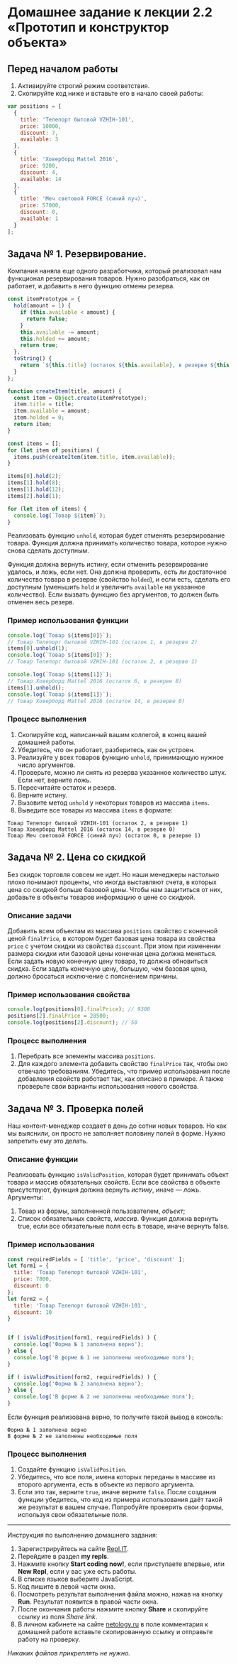 # Домашнее задание к лекции 2.2 «Прототип и конструктор объекта»

## Перед началом работы
1. Активируйте строгий режим соответствия.
2. Скопируйте код ниже и вставьте его в начало своей работы:
```javascript
var positions = [
  {
    title: 'Телепорт бытовой VZHIH-101',
    price: 10000,
    discount: 7,
    available: 3
  },
  {
    title: 'Ховерборд Mattel 2016',
    price: 9200,
    discount: 4,
    available: 14
  },
  {
    title: 'Меч световой FORCE (синий луч)',
    price: 57000,
    discount: 0,
    available: 1
  }
];
```

## Задача № 1. Резервирование.
Компания наняла еще одного разработчика, который реализовал нам функционал резервирования товаров. Нужно разобраться, как он работает, и добавить в него функцию отмены резерва.

```javascript
const itemPrototype = {
  hold(amount = 1) {
    if (this.available < amount) {
      return false;
    }
    this.available -= amount;
    this.holded += amount;
    return true;
  },
  toString() {
    return `${this.title} (остаток ${this.available}, в резерве ${this.holded})`;
  }
};

function createItem(title, amount) {
  const item = Object.create(itemPrototype);
  item.title = title;
  item.available = amount;
  item.holded = 0;
  return item;
}

const items = [];
for (let item of positions) {
  items.push(createItem(item.title, item.available));
}

items[0].hold(2);
items[1].hold(8);
items[1].hold(12);
items[2].hold(1);

for (let item of items) {
  console.log(`Товар ${item}`);
}
```

Реализовать функцию `unhold`, которая будет отменять резервирование товара. Функция должна принимать количество товара, которое нужно снова сделать доступным.

Функция должна вернуть истину, если отменить резервирование удалось, и ложь, если нет. Она должна проверить, есть ли достаточное количество товара в резерве (свойство `holded`), и если есть, сделать его доступным (уменьшить `hold` и увеличить `available` на указанное количество). Если вызвать функцию без аргументов, то должен быть отменен весь резерв.

### Пример использования функции
```javascript
console.log(`Товар ${items[0]}`); 
// Товар Телепорт бытовой VZHIH-101 (остаток 1, в резерве 2)
items[0].unhold(1);
console.log(`Товар ${items[0]}`); 
// Товар Телепорт бытовой VZHIH-101 (остаток 2, в резерве 1)

console.log(`Товар ${items[1]}`); 
// Товар Ховерборд Mattel 2016 (остаток 6, в резерве 8)
items[1].unhold();
console.log(`Товар ${items[1]}`); 
// Товар Ховерборд Mattel 2016 (остаток 14, в резерве 0)
```

### Процесс выполнения
1. Скопируйте код, написанный вашим коллегой, в конец вашей домашней работы.
2. Убедитесь, что он работает, разберитесь, как он устроен.
3. Реализуйте у всех товаров функцию `unhold`, принимающую нужное число аргументов.
4. Проверьте, можно ли снять из резерва указанное количество штук. Если нет, верните ложь.
5. Пересчитайте остаток и резерв.
6. Верните истину.
7. Вызовите метод `unhold` у некоторых товаров из массива `items`.
8. Выведите все товары из массива `items` в формате:
```
Товар Телепорт бытовой VZHIH-101 (остаток 2, в резерве 1)
Товар Ховерборд Mattel 2016 (остаток 14, в резерве 0)
Товар Меч световой FORCE (синий луч) (остаток 0, в резерве 1)
```

## Задача № 2. Цена со скидкой
Без скидок торговля совсем не идет. Но наши менеджеры настолько плохо понимают проценты, что иногда выставляют счета, в которых цена со скидкой больше базовой цены. Чтобы нам защититься от них, добавьте в объекты товаров информацию о цене со скидкой.

### Описание задачи
Добавить всем объектам из массива `positions` свойство с конечной ценой `finalPrice`, в котором будет базовая цена товара из свойства `price` с учетом скидки из свойства `discount`. При этом при изменении размера скидки или базовой цены конечная цена должна меняться. Если задать новую конечную цену товара, то должна обновиться скидка. Если задать конечную цену, большую, чем базовая цена, должно бросаться исключение с пояснением причины.

### Пример использования свойства
```javascript
console.log(positions[0].finalPrice); // 9300
positions[2].finalPrice = 28500;
console.log(positions[2].discount); // 50
```

### Процесс выполнения
1. Перебрать все элементы массива `positions`.
2. Для каждого элемента добавить свойство `finalPrice` так, чтобы оно отвечало требованиям.
Убедитесь, что пример использования после добавления свойств работает так, как описано в примере. А также проверьте свои варианты использования нового свойства.

## Задача № 3. Проверка полей
Наш контент-менеджер создает в день до сотни новых товаров. Но как мы выяснили, он просто не заполняет половину полей в форме. Нужно запретить ему это делать.

### Описание функции
Реализовать функцию `isValidPosition`, которая будет принимать объект товара и массив обязательных свойств. Если все свойства в объекте присутствуют, функция должна вернуть *истину*, иначе — *ложь*. Аргументы:

1. Товар из формы, заполненной пользователем, *объект*;
2. Список обязательных свойств, *массив*.
Функция должна вернуть true, если все обязательные поля есть в товаре, иначе вернуть false.

### Пример использования
```javascript
const requiredFields = [ 'title', 'price', 'discount' ];
let form1 = {
  title: 'Товар Телепорт бытовой VZHIH-101',
  price: 7800,
  discount: 0
};
let form2 = {
  title: 'Товар Телепорт бытовой VZHIH-101',
  discount: 10
}


if ( isValidPosition(form1, requiredFields) ) {
  console.log('Форма № 1 заполнена верно');
} else {
  console.log('В форме № 1 не заполнены необходимые поля');
}

if ( isValidPosition(form2, requiredFields) ) {
  console.log('Форма № 2 заполнена верно');
} else {
  console.log('В форме № 2 не заполнены необходимые поля');
}
```

Если функция реализована верно, то получите такой вывод в консоль:
```
Форма № 1 заполнена верно
В форме № 2 не заполнены необходимые поля
```

### Процесс выполнения
1. Создайте функцию `isValidPosition`.
2. Убедитесь, что все поля, имена которых переданы в массиве из второго аргумента, есть в объекте из первого аргумента.
3. Если это так, верните `true`, иначе верните `false`.
После создания функции убедитесь, что код из примера использования даёт такой же результат в вашем случае. Попробуйте проверить свои формы, используя свои обязательные поля.

---
Инструкция по выполнению домашнего задания:

1. Зарегистрируйтесь на сайте [Repl.IT](https://repl.it/).
2. Перейдите в раздел **my repls**.
3. Нажмите кнопку **Start coding now!**, если приступаете впервые, или **New Repl**, если у вас уже есть работы.
4. В списке языков выберите JavaScript.
5. Код пишите в левой части окна.
6. Посмотреть результат выполнения файла можно, нажав на кнопку **Run**. Результат появится в правой части окна.
7. После окончания работы нажмите кнопку **Share** и скопируйте ссылку из поля *Share link*.
8. В личном кабинете на сайте [netology.ru](http://netology.ru/) в поле комментария к домашней работе вставьте скопированную ссылку и отправьте работу на проверку.

*Никаких файлов прикреплять не нужно.*